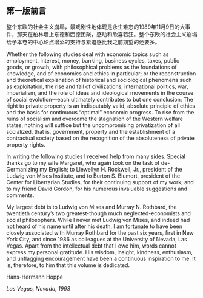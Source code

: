 ## 第一版前言

整个东欧的社会主义崩塌，最戏剧性地体现是永生难忘的1989年11月9日的大事件，那天在柏林墙上东德和西德团聚，感动和欣喜若狂。整个东欧的社会主义崩塌给予本卷的中心论点增添的支持与紧迫感比我之前期望的还要多。

Whether the following studies deal with economic topics such as employment, interest, money, banking, business cycles, taxes, public goods, or growth; with philosophical problems as the foundations of knowledge, and of economics and ethics in particular; or the reconstruction and theoretical explanation of historical and sociological phenomena such as exploitation, the rise and fall of civilizations, international politics, war, imperialism, and the role of ideas and ideological movements in the course of social evolution—each ultimately contributes to but one conclusion: The right to private property is an indisputably valid, absolute principle of ethics and the basis for continuous “optimal” economic progress. To rise from the ruins of socialism and overcome the stagnation of the Western welfare states, nothing will suffice but the uncompromising privatization of all socialized, that is, government, property and the establishment of a contractual society based on the recognition of the absoluteness of private property rights.

In writing the following studies I received help from many sides. Special thanks go to my wife Margaret, who again took on the task of de-Germanizing my English; to Llewellyn H. Rockwell, Jr., president of the Ludwig von Mises Institute, and to Burton S. Blumert, president of the Center for Libertarian Studies, for their continuing support of my work; and to my friend David Gordon, for his numerous invaluable suggestions and comments.

My largest debt is to Ludwig von Mises and Murray N. Rothbard, the twentieth century’s two greatest-though much neglected-economists and social philosophers. While I never met Ludwig von Mises, and indeed had not heard of his name until after his death, I am fortunate to have been closely associated with Murray Rothbard for the past six years, first in New York City, and since 1986 as colleagues at the University of Nevada, Las Vegas. Apart from the intellectual debt that I owe him, words cannot express my personal gratitude. His wisdom, insight, kindness, enthusiasm, and unflagging encouragement have been a continuous inspiration to me. It is, therefore, to him that this volume is dedicated.

Hans-Hermann Hoppe

*Las Vegas, Nevada, 1993*
